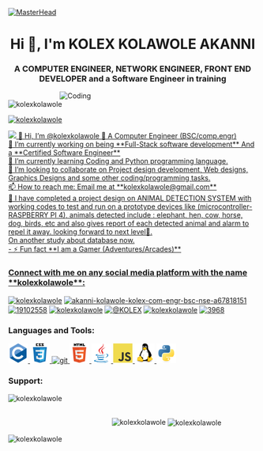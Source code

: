 [![MasterHead](https://as2.ftcdn.net/v2/jpg/02/78/37/47/1000_F_278374738_ypRn0utOVnebuhmpSrDiwkzFsdqEm0aa.jpg)](https://rishavchanda.io)
<h1 align="center">Hi 👋, I'm KOLEX KOLAWOLE AKANNI</h1>
<h3 align="center">A COMPUTER ENGINEER, NETWORK ENGINEER, FRONT END DEVELOPER and a Software Engineer in training</h3>
<img align="right" alt="Coding" width="400" src="https://media4.giphy.com/media/qgQUggAC3Pfv687qPC/giphy.gif">


<p align="left"> <img src="https://komarev.com/ghpvc/?username=kolexkolawole&label=Site%20views&color=0e75b6&style=flat" alt="kolexkolawole" /> </p>


<p align="left"> <a href="https://github.com/kolexkolawole?achievement=pull-shark&tab=achievements"><img src="https://github-profile-trophy.vercel.app/?username=kolexkolawole" alt="kolexkolawole" /></a> </p>

<p align="left"> <a href="https://twitter.com/kolexkolawole" target="blank"><img src="https://img.shields.io/twitter/follow/kolexkolawole?logo=twitter&style=for-the-badge%22%20alt=%22kolexkolawole%22%20/%3E%3C/a%3E%20%3C/p%3E


<legend>
# KOLEX<\legend>
# ABOUT KOLEX
<h3 align="center">
👋 Hi, I’m @kolexkolawole
🔭 A Computer Engineer (BSC/comp.engr)  <br>
👀 I’m currently working on being **Full-Stack software development** And a **Certified Software Engineer** <br>
🌱 I’m currently learning Coding and Python programming language. <br>
💞️ I’m looking to collaborate on Project design development, Web designs, Graphics Designs and some other coding/programming tasks. <br>
📫 How to reach me: Email me at **kolexkolawole@gmail.com** <br>
💞️ I have completed a project design on ANIMAL DETECTION SYSTEM with working codes to test and run on a prototype devices like (microcontroller-RASPBERRY PI 4), animals detected include : elephant, hen, cow, horse, dog, birds, etc and also gives report of each detected animal and alarm to repel it away. looking forward to next level👀.  <br>
   On another study about database now.
   <br>
- ⚡ Fun fact **I am a Gamer (Adventures/Arcades)**
</h3>
<br>


<h3 align="left">Connect with me on any social media platform with the name **kolexkolawole**:</h3>
<p align="left">
<a href="https://twitter.com/kolexkolawole" target="blank"><img align="center" src="https://raw.githubusercontent.com/rahuldkjain/github-profile-readme-generator/master/src/images/icons/Social/twitter.svg" alt="kolexkolawole" height="30" width="40"/></a>
<a href="https://www.linkedin.com/in/akanni-kolawole-kolex-com-engr-bsc-nse-a67818151/" target="blank"><img align="center" src="https://raw.githubusercontent.com/rahuldkjain/github-profile-readme-generator/master/src/images/icons/Social/linked-in-alt.svg" alt="akanni-kolawole-kolex-com-engr-bsc-nse-a67818151" height="30" width="40"/></a>
<a href="https://stackoverflow.com/users/19102558/akanni-kolawole" target="blank"><img align="center" src="https://raw.githubusercontent.com/rahuldkjain/github-profile-readme-generator/master/src/images/icons/Social/stack-overflow.svg" alt="19102558" height="30" width="40"/></a>
<a href="https://instagram.com/kolexkolawole" target="blank"><img align="center" src="https://raw.githubusercontent.com/rahuldkjain/github-profile-readme-generator/master/src/images/icons/Social/instagram.svg" alt="kolexkolawole" height="30" width="40"/></a>
<a href="https://hashnode.com/@KOLEX" target="blank"><img align="center" src="https://raw.githubusercontent.com/rahuldkjain/github-profile-readme-generator/master/src/images/icons/Social/hashnode.svg" alt="@KOLEX" height="30" width="40"/></a>
<a href="https://www.youtube.com/channel/UCf_i_yTIREGNwazemhBz7ig" target="blank"><img align="center" src="https://raw.githubusercontent.com/rahuldkjain/github-profile-readme-generator/master/src/images/icons/Social/youtube.svg" alt="kolexkolawole" height="30" width="40" /></a>
<a href="https://discord.gg/3968" target="blank"><img align="center" src="https://raw.githubusercontent.com/rahuldkjain/github-profile-readme-generator/master/src/images/icons/Social/discord.svg" alt="3968" height="30" width="40" /></a>
</p>

<h3 align="left">Languages and Tools:</h3>
<p align="left"> <a href="https://www.cprogramming.com/" target="_blank" rel="noreferrer"> <img src="https://raw.githubusercontent.com/devicons/devicon/master/icons/c/c-original.svg" alt="c" width="40" height="40"/> </a> <a href="https://www.w3schools.com/css/" target="_blank" rel="noreferrer"> <img src="https://raw.githubusercontent.com/devicons/devicon/master/icons/css3/css3-original-wordmark.svg" alt="css3" width="40" height="40"/> </a> <a href="https://git-scm.com/" target="_blank" rel="noreferrer"> <img src="https://www.vectorlogo.zone/logos/git-scm/git-scm-icon.svg" alt="git" width="40" height="40"/> </a> <a href="https://www.w3.org/html/" target="_blank" rel="noreferrer"> <img src="https://raw.githubusercontent.com/devicons/devicon/master/icons/html5/html5-original-wordmark.svg" alt="html5" width="40" height="40"/> </a> <a href="https://www.java.com" target="_blank" rel="noreferrer"> <img src="https://raw.githubusercontent.com/devicons/devicon/master/icons/java/java-original.svg" alt="java" width="40" height="40"/> </a> <a href="https://developer.mozilla.org/en-US/docs/Web/JavaScript" target="_blank" rel="noreferrer"> <img src="https://raw.githubusercontent.com/devicons/devicon/master/icons/javascript/javascript-original.svg" alt="javascript" width="40" height="40"/> </a> <a href="https://www.linux.org/" target="_blank" rel="noreferrer"> <img src="https://raw.githubusercontent.com/devicons/devicon/master/icons/linux/linux-original.svg" alt="linux" width="40" height="40"/> </a> <a href="https://www.python.org" target="_blank" rel="noreferrer"> <img src="https://raw.githubusercontent.com/devicons/devicon/master/icons/python/python-original.svg" alt="python" width="40" height="40"/> </a> </p>

<h3 align="left">Support:</h3>
<p><a href="https://https://www.buymeacoffee.com/kolexkolawe"> <img align="left" src="https://cdn.buymeacoffee.com/buttons/v2/default-yellow.png" height="50" width="210" alt="kolexkolawole" /></a></p><br><br>

<p><img align="left" src="https://github-readme-stats.vercel.app/api/top-langs?username=kolexkolawole&show_icons=true&locale=en&layout=compact" alt="kolexkolawole" /></p>

<p>&nbsp;<img align="center" src="https://github-readme-stats.vercel.app/api?username=kolexkolawole&show_icons=true&locale=en" alt="kolexkolawole" /></p>

<p><img align="center" src="https://github-readme-streak-stats.herokuapp.com/?user=kolexkolawole&" alt="kolexkolawole" /></p>




